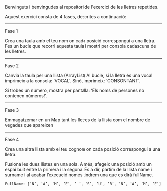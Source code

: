 Benvinguts i benvingudes al repositori de l'exercici de les lletres repetides.

Aquest exercici consta de 4 fases, descrites a continuació:
_________________________________________________________________________________________________

Fase 1

Crea una taula amb el teu nom on cada posició correspongui a una lletra.
Fes un bucle que recorri aquesta taula i mostri per consola cadascuna de les lletres.
_________________________________________________________________________________________________

Fase 2

Canvia la taula per una llista (ArrayList)
Al bucle, si la lletra és una vocal imprimeix a la consola: ‘VOCAL’. Sinó, imprimeix: ‘CONSONTANT’.

Si trobes un numero, mostra per pantalla: ‘Els noms de persones no contenen números!’.
_________________________________________________________________________________________________

Fase 3

Emmagatzemar en un Map tant les lletres de la llista com el nombre de vegades que apareixen
_________________________________________________________________________________________________

Fase 4

Crea una altra llista amb el teu cognom on cada posició correspongui a una lletra.

Fusiona les dues llistes en una sola. A més, afegeix una posició amb un espai buit entre la primera i la segona. És a dir, partim de la llista name i surname i al acabar l’execució només tindrem una que es dirà fullName.

	FullName: [‘N’, ‘A’, ‘M’, ‘E’, ‘ ‘, ‘S’, ‘U’, ‘R‘, ‘N’, ‘A’, ‘M’, ‘E’]
